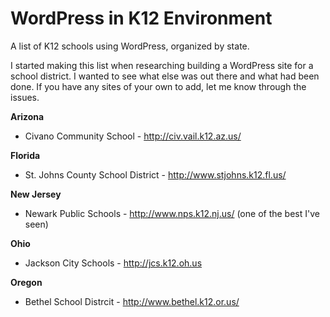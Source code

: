 # WordPress in K12 Environment
A list of K12 schools using WordPress, organized by state. 

I started making this list when researching building a WordPress site for a school district. I wanted to see what else was out there and what had been done. If you have any sites of your own to add, let me know through the issues. 

**Arizona**
- Civano Community School - http://civ.vail.k12.az.us/

**Florida** 
- St. Johns County School District - http://www.stjohns.k12.fl.us/

**New Jersey**
- Newark Public Schools - http://www.nps.k12.nj.us/ (one of the best I've seen)

**Ohio**
- Jackson City Schools - http://jcs.k12.oh.us

**Oregon**
- Bethel School Distrcit - http://www.bethel.k12.or.us/
